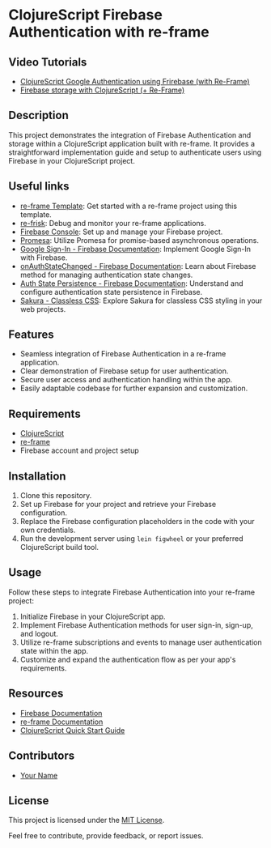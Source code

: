 # ClojureScript Firebase Authentication with re-frame

## Video Tutorials

- [ClojureScript Google Authentication using Frirebase (with Re-Frame)](https://youtu.be/3rYbbGvk3Hw)
- [Firebase storage with ClojureScript (+ Re-Frame)](https://youtu.be/bqA250jqMTg)

## Description

This project demonstrates the integration of Firebase Authentication and storage within a ClojureScript application built with re-frame. It provides a straightforward implementation guide and setup to authenticate users using Firebase in your ClojureScript project.

## Useful links

- [re-frame Template](https://calva.io/re-frame-template/): Get started with a re-frame project using this template.
- [re-frisk](https://github.com/flexsurfer/re-frisk): Debug and monitor your re-frame applications.
- [Firebase Console](https://console.firebase.google.com/u/0/): Set up and manage your Firebase project.
- [Promesa](https://github.com/funcool/promesa): Utilize Promesa for promise-based asynchronous operations.
- [Google Sign-In - Firebase Documentation](https://firebase.google.com/docs/auth/web/google-signin): Implement Google Sign-In with Firebase.
- [onAuthStateChanged - Firebase Documentation](https://firebase.google.com/docs/auth/web/manage-users): Learn about Firebase method for managing authentication state changes.
- [Auth State Persistence - Firebase Documentation](https://firebase.google.com/docs/auth/web/auth-state-persistence): Understand and configure authentication state persistence in Firebase.
- [Sakura - Classless CSS](https://oxal.org/projects/sakura/): Explore Sakura for classless CSS styling in your web projects.

## Features

- Seamless integration of Firebase Authentication in a re-frame application.
- Clear demonstration of Firebase setup for user authentication.
- Secure user access and authentication handling within the app.
- Easily adaptable codebase for further expansion and customization.

## Requirements

- [ClojureScript](https://clojurescript.org/guides/quick-start)
- [re-frame](https://github.com/day8/re-frame)
- Firebase account and project setup

## Installation

1. Clone this repository.
2. Set up Firebase for your project and retrieve your Firebase configuration.
3. Replace the Firebase configuration placeholders in the code with your own credentials.
4. Run the development server using `lein figwheel` or your preferred ClojureScript build tool.

## Usage

Follow these steps to integrate Firebase Authentication into your re-frame project:

1. Initialize Firebase in your ClojureScript app.
2. Implement Firebase Authentication methods for user sign-in, sign-up, and logout.
3. Utilize re-frame subscriptions and events to manage user authentication state within the app.
4. Customize and expand the authentication flow as per your app's requirements.

## Resources

- [Firebase Documentation](https://firebase.google.com/docs)
- [re-frame Documentation](https://github.com/day8/re-frame)
- [ClojureScript Quick Start Guide](https://clojurescript.org/guides/quick-start)

## Contributors

- [Your Name](https://github.com/yourusername)

## License

This project is licensed under the [MIT License](LICENSE).

Feel free to contribute, provide feedback, or report issues.
